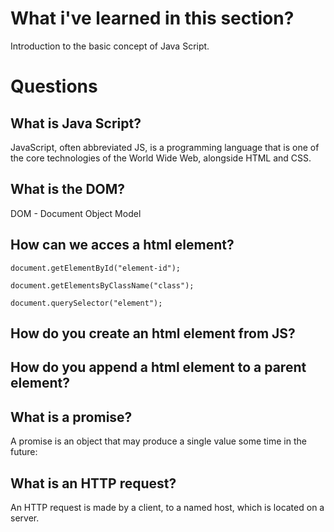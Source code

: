 # What i've learned in this section?
Introduction to the basic concept of Java Script.

# Questions
## What is Java Script?
JavaScript, often abbreviated JS, is a programming language that is one of the core technologies of the World Wide Web, alongside HTML and CSS.

## What is the DOM?
DOM - Document Object Model

## How can we acces a html element?

```JS
document.getElementById("element-id");
```

```JS
document.getElementsByClassName("class");
```

```JS
document.querySelector("element");
```

## How do you create an html element from JS?

## How do you append a html element to a parent element?

## What is a promise?
A promise is an object that may produce a single value some time in the future:

## What is an HTTP request?
An HTTP request is made by a client, to a named host, which is located on a server.